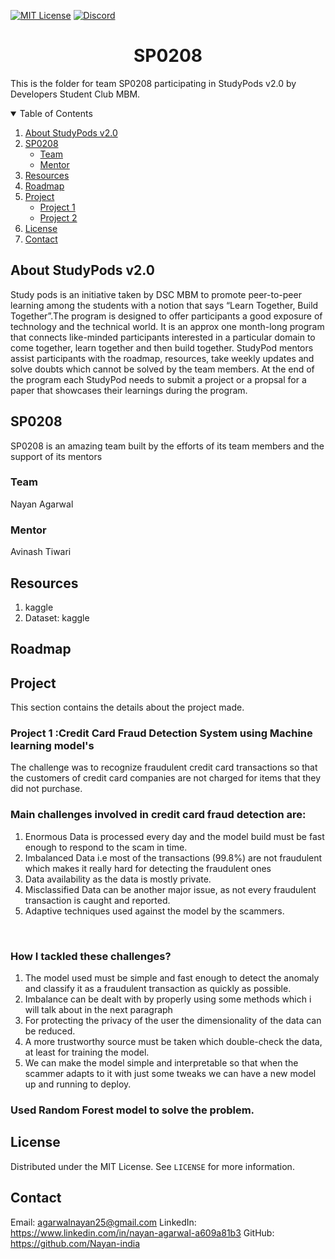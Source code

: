 <!-- PROJECT SHIELDS -->
[![MIT License][license-shield]][license-url]
[![Discord][discord-shield]][discord-url]

<h1 align="center"> SP0208</h1>

This is the folder for team SP0208 participating in StudyPods v2.0 by Developers Student Club MBM.

<details open="open">
  <summary>Table of Contents</summary>
  <ol>
    <li>
      <a href="#about-studypods-v2.0">About StudyPods v2.0</a>
    </li>
    <li>
      <a href="#sp0201">SP0208</a>
      <ul>
        <li><a href="#team">Team</a></li>
        <li><a href="#mentor">Mentor</a></li>
      </ul>
    </li>
    <li><a href="#resources">Resources</a></li>
    <li><a href="#roadmap">Roadmap</a></li>
    <li>
      <a href="#project">Project</a>
      <ul>
      <!--
        <li><a href="#overview">Overview</a></li>
        <li>
          <a href="#getting-started">Getting Started</a>
          <ul>
            <li><a href="#prerequisites">Prerequisites</a></li>
            <li><a href="#installation">Installation</a></li>
          </ul>  
        </li>
      -->
      <li><a href="#project-1">Project 1</a></li>
      <li><a href="#project-2">Project 2</a></li>
      </ul>
    </li>
    <li><a href="#license">License</a></li>
    <li><a href="#contact">Contact</a></li>
  </ol>
</details>

## About StudyPods v2.0

Study pods is an initiative taken by DSC MBM to promote peer-to-peer learning among the students with a notion that says “Learn Together, Build Together”.The program is designed to offer participants a good exposure of technology and the technical world. It is an approx one month-long program that connects like-minded participants interested in a particular domain to come together, learn together and then build together. StudyPod mentors assist participants with the roadmap, resources, take weekly updates and solve doubts which cannot be solved by the team members. At the end of the program each StudyPod needs to submit a project or a propsal for a paper that showcases their learnings during the program.

## SP0208

SP0208 is an amazing team built by the efforts of its team members and the support of its mentors

### Team

Nayan Agarwal

### Mentor

Avinash Tiwari


## Resources
1. kaggle
2. Dataset: kaggle

## Roadmap

## Project

This section contains the details about the project made. 

### Project 1 :Credit Card Fraud Detection System using Machine learning model's

The challenge was to recognize fraudulent credit card transactions so that the customers of credit card companies are not charged for items that they did not purchase.

<h3> Main challenges involved in credit card fraud detection are:</h3>
<ol>
<li>Enormous Data is processed every day and the model build must be fast enough to respond to the scam in time.</li>
<li>Imbalanced Data i.e most of the transactions (99.8%) are not fraudulent which makes it really hard for detecting the fraudulent ones</li>
<li>Data availability as the data is mostly private.</li>
<li>Misclassified Data can be another major issue, as not every fraudulent transaction is caught and reported.</li>
<li>Adaptive techniques used against the model by the scammers.</li>
</ol>
</br>
<h3> How I tackled these challenges?</h3>
<ol>
<li>The model used must be simple and fast enough to detect the anomaly and classify it as a fraudulent transaction as quickly as possible.</li>
<li>Imbalance can be dealt with by properly using some methods which i will talk about in the next paragraph</li>
<li>For protecting the privacy of the user the dimensionality of the data can be reduced.</li>
<li>A more trustworthy source must be taken which double-check the data, at least for training the model.</li>
<li>We can make the model simple and interpretable so that when the scammer adapts to it with just some tweaks we can have a new model up and running to deploy.</li>
</ol>

<h3> Used Random Forest model to solve the problem.</h3>

## License

Distributed under the MIT License. See `LICENSE` for more information.

## Contact

Email: agarwalnayan25@gmail.com
LinkedIn: https://www.linkedin.com/in/nayan-agarwal-a609a81b3
GitHub: https://github.com/Nayan-india


<!-- MARKDOWN LINKS & IMAGES -->
[license-shield]: https://img.shields.io/github/license/dscmbm/StudyPods-v2.0?style=for-the-badge
[license-url]: https://github.com/dscmbm/StudyPods-v2.0/blob/main/LICENSE
[discord-shield]: https://img.shields.io/discord/864499877723504640?style=for-the-badge
[discord-url]: https://discord.gg/fe9s82cE56